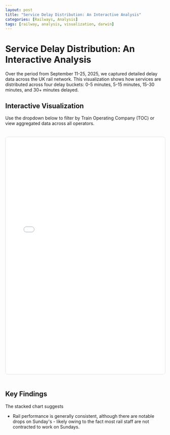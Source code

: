 ```yaml
---
layout: post
title: "Service Delay Distribution: An Interactive Analysis"
categories: [Railways, Analysis]
tags: [railway, analysis, visualization, darwin]
---
```


# Service Delay Distribution: An Interactive Analysis

Over the period from September 11-25, 2025, we captured detailed delay data across the UK rail network. This visualization shows how services are distributed across four delay buckets: 0-5 minutes, 5-15 minutes, 15-30 minutes, and 30+ minutes delayed.

## Interactive Visualization

Use the dropdown below to filter by Train Operating Company (TOC) or view aggregated data across all operators.

<iframe src="/assets/visualizations/delayed-services-stacked-area.html" width="100%" height="750" frameborder="0" style="border: 1px solid #ddd; border-radius: 8px; margin: 20px 0;"></iframe>

## Key Findings

The stacked chart suggests
- Rail performance is generally consistent, although there are notable drops on Sunday's - likely owing to the fact most rail staff are not contracted to work on Sundays.
